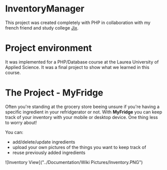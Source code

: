 # InventoryManager

This project was created completely with PHP in collaboration with my french friend and study college [Jix](https://github.com/JixPOYLO).

# Project environment

It was implemented for a PHP/Database course at the Laurea University of Applied Science. It was a final project to show what we learned in this course.

# The Project - MyFridge

Often you're standing at the grocery store beeing unsure if you're having a specific ingredient in your refridgerator or not. With **MyFridge** you can keep track of your inventory with your mobile or desktop device. One thing less to worry about!

You can:
* add/delete/update ingredients 
* upload your own pictures of the things you want to keep track of
* reuse previously added ingredients


![Inventory View]("../Documentation/Wiki Pictures/Inventory.PNG")
